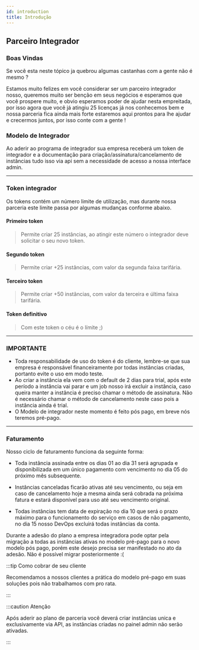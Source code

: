 ```yaml
---
id: introduction
title: Introdução
---
```


## Parceiro Integrador

### Boas Vindas

Se você esta neste tópico ja quebrou algumas castanhas com a gente não é mesmo ?

Estamos muito felizes em você considerar ser um parceiro integrador nosso, queremos muito ser benção em seus negócios e esperamos que você prospere muito, e obvio esperamos poder de ajudar nesta empreitada, por isso agora que você já atingiu 25 licenças já nos conhecemos bem e nossa parceria fica ainda mais forte estaremos aqui prontos para lhe ajudar e crecermos juntos, por isso conte com a gente !

### Modelo de Integrador

Ao aderir ao programa de integrador sua empresa receberá um token de integrador e a documentação para criação/assinatura/cancelamento de instâncias tudo isso via api sem a necessidade de acesso a nossa interface admin.

---

### Token integrador

Os tokens contém um número limite de utilização, mas durante nossa parceria este limite passa por algumas mudanças conforme abaixo.

#### Primeiro token

> Permite criar 25 instâncias, ao atingir este número o integrador deve solicitar o seu novo token.

#### Segundo token

> Permite criar +25 instâncias, com valor da segunda faixa tarifária.

#### Terceiro token

> Permite criar +50 instâncias, com valor da terceira e última faixa tarifária.

#### Token definitivo

> Com este token o céu é o límite ;)

---

### IMPORTANTE

- Toda responsabilidade de uso do token é do cliente, lembre-se que sua empresa é responsável financeiramente por todas instâncias criadas, portanto evite o uso em modo teste.
- Ao criar a instância ela vem com o default de 2 dias para trial, após este período a instância vai parar e um job nosso irá excluir a instância, caso queira manter a instância é preciso chamar o método de assinatura. Não é necessário chamar o método de cancelamento neste caso pois a instância ainda é trial.
- O Modelo de integrador neste momento é feito pós pago, em breve nós teremos pré-pago.

---

### Faturamento

Nosso ciclo de faturamento funciona da seguinte forma:

- Toda instância assinada entre os dias 01 ao dia 31 será agrupada e disponibilizada em um único pagamento com vencimento no dia 05 do próximo mês subsequente.

- Instâncias canceladas ficarão ativas até seu vencimento, ou seja em caso de cancelamento hoje a mesma ainda será cobrada na próxima fatura e estará disponível para uso até seu vencimento original.

- Todas instâncias tem data de expiração no dia 10 que será o prazo máximo para o funcionamento do serviço em casos de não pagamento, no dia 15 nosso DevOps excluirá todas instâncias da conta.

Durante a adesão do plano a empresa integradora pode optar pela migração a todas as instâncias ativas no modelo pré-pago para o novo modelo pós pago, porém este desejo precisa ser manifestado no ato da adesão. Não é possível migrar posteriormente :(

:::tip Como cobrar de seu cliente

Recomendamos a nossos clientes a prática do modelo pré-pago em suas soluções pois não trabalhamos com pro rata.

:::

:::caution Atenção

Após aderir ao plano de parceria você deverá criar instâncias unica e exclusivamente via API, as instâncias criadas no painel admin não serão ativadas.

:::
